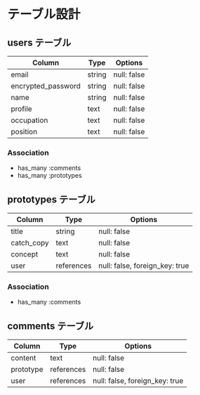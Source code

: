 # テーブル設計

## users テーブル

| Column             | Type   | Options     |
| ------------------ | ------ | ----------- |
| email              | string | null: false |
| encrypted_password | string | null: false |
| name               | string | null: false |
| profile            | text   | null: false |
| occupation         | text   | null: false |
| position           | text   | null: false |

### Association

- has_many :comments
- has_many :prototypes

## prototypes テーブル

| Column             | Type       | Options                         |
| ------------------ | ---------- | ------------------------------- |
| title              | string     | null: false                     |
| catch_copy         | text       | null: false                     |
| concept            | text       | null: false                     |
| user               | references | null: false, foreign_key: true  |

### Association

- has_many :comments

## comments テーブル

| Column             | Type       | Options                         |
| ------------------ | ---------- | ------------------------------- |
| content            | text       | null: false                     |
| prototype          | references | null: false                     |
| user               | references | null: false, foreign_key: true  |